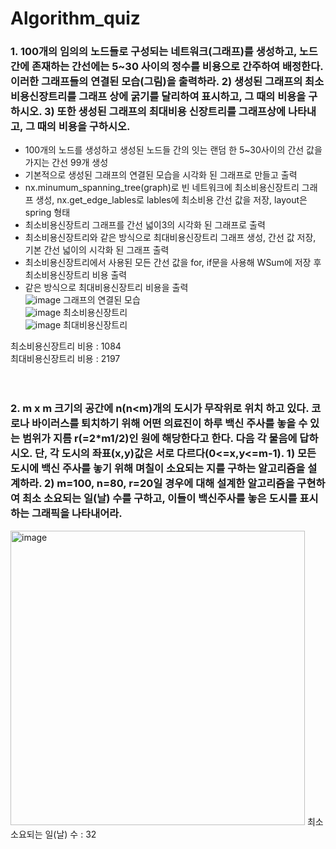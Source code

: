 # Algorithm_quiz


### 1. 100개의 임의의 노드들로 구성되는 네트워크(그래프)를 생성하고, 노드 간에 존재하는 간선에는 5~30 사이의 정수를 비용으로 간주하여 배정한다. 이러한 그래프들의 연결된 모습(그림)을 출력하라. 2) 생성된 그래프의 최소비용신장트리를 그래프 상에 굵기를 달리하여 표시하고, 그 때의 비용을 구하시오. 3) 또한 생성된 그래프의 최대비용 신장트리를 그래프상에 나타내고, 그 때의 비용을 구하시오. <br>
- 100개의 노드를 생성하고 생성된 노드들 간의 잇는 랜덤 한 5~30사이의 간선 값을 가지는 간선 99개 생성 <br>
- 기본적으로 생성된 그래프의 연결된 모습을 시각화 된 그래프로 만들고 출력 <br>
- nx.minumum_spanning_tree(graph)로 빈 네트워크에 최소비용신장트리 그래프 생성, nx.get_edge_lables로 lables에 최소비용 간선 값을 저장, layout은 spring 형태 <br>
- 최소비용신장트리 그래프를 간선 넓이3의 시각화 된 그래프로 출력 <br>
- 최소비용신장트리와 같은 방식으로 최대비용신장트리 그래프 생성, 간선 값 저장, 기본 간선 넓이의 시각화 된 그래프 출력 <br>
- 최소비용신장트리에서 사용된 모든 간선 값을 for, if문을 사용해 WSum에 저장 후 최소비용신장트리 비용 출력 <br>
- 같은 방식으로 최대비용신장트리 비용을 출력 <br>
![image](https://user-images.githubusercontent.com/51785417/224268190-ff6cb2c4-6538-4e89-957b-a9a94a4ff1c4.png)
그래프의 연결된 모습 <br>
![image](https://user-images.githubusercontent.com/51785417/224268214-d063d44c-134a-41a3-b70d-7b44d1cbfea4.png)
최소비용신장트리 <br>
![image](https://user-images.githubusercontent.com/51785417/224268227-eea15d26-1ffc-44b4-990e-2f3a626a3418.png)
최대비용신장트리 <br>

최소비용신장트리 비용 : 1084 <br>
최대비용신장트리 비용 : 2197 <br><br><br>

### 2. m x m 크기의 공간에 n(n<m)개의 도시가 무작위로 위치 하고 있다. 코로나 바이러스를 퇴치하기 위해 어떤 의료진이 하루 백신 주사를 놓을 수 있는 범위가 지름 r(=2*m1/2)인 원에 해당한다고 한다. 다음 각 물음에 답하시오. 단, 각 도시의 좌표(x,y)값은 서로 다르다(0<=x,y<=m-1). 1) 모든 도시에 백신 주사를 놓기 위해 며칠이 소요되는 지를 구하는 알고리즘을 설계하라. 2) m=100, n=80, r=20일 경우에 대해 설계한 알고리즘을 구현하여 최소 소요되는 일(날) 수를 구하고, 이들이 백신주사를 놓은 도시를 표시하는 그래픽을 나타내어라. <br>
<img width="471" alt="image" src="https://user-images.githubusercontent.com/51785417/224273350-ad89ff0b-2be6-4a05-bc7c-65b5b2e1e96d.png">
최소 소요되는 일(날) 수 :  32

